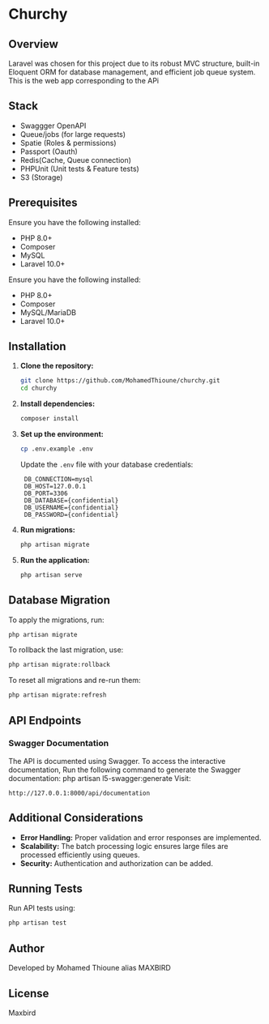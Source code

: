 # Churchy

## Overview
Laravel was chosen for this project due to its robust MVC structure, built-in Eloquent ORM for database management, and efficient job queue system.
This is the web app corresponding to the APi 

## Stack 
- Swaggger OpenAPI
- Queue/jobs (for large requests)
- Spatie (Roles & permissions)
- Passport (Oauth)
- Redis(Cache, Queue connection)
- PHPUnit (Unit tests & Feature tests)
- S3 (Storage)

## Prerequisites
Ensure you have the following installed:
- PHP 8.0+
- Composer
- MySQL
- Laravel 10.0+

Ensure you have the following installed:
- PHP 8.0+
- Composer
- MySQL/MariaDB
- Laravel 10.0+

## Installation

1. **Clone the repository:**
   ```sh
   git clone https://github.com/MohamedThioune/churchy.git
   cd churchy
   ```
2. **Install dependencies:**
   ```sh
   composer install
   ```
3. **Set up the environment:**
   ```sh
   cp .env.example .env
   ```
   Update the `.env` file with your database credentials:
   ```env
    DB_CONNECTION=mysql
    DB_HOST=127.0.0.1
    DB_PORT=3306
    DB_DATABASE={confidential}
    DB_USERNAME={confidential}
    DB_PASSWORD={confidential}
   ```
4. **Run migrations:**
   ```sh
   php artisan migrate
   ```
5. **Run the application:**
   ```sh
   php artisan serve
   ```

## Database Migration

To apply the migrations, run:
```sh
php artisan migrate
```

To rollback the last migration, use:
```sh
php artisan migrate:rollback
```

To reset all migrations and re-run them:
```sh
php artisan migrate:refresh
```

## API Endpoints

### Swagger Documentation
The API is documented using Swagger. To access the interactive documentation,
Run the following command to generate the Swagger documentation:
php artisan l5-swagger:generate
Visit:
```
http://127.0.0.1:8000/api/documentation
```

## Additional Considerations
- **Error Handling:** Proper validation and error responses are implemented.
- **Scalability:** The batch processing logic ensures large files are processed efficiently using queues.
- **Security:** Authentication and authorization can be added.

## Running Tests
Run API tests using:
```sh
php artisan test
```

## Author
Developed by Mohamed Thioune alias MAXBIRD

## License
Maxbird 

